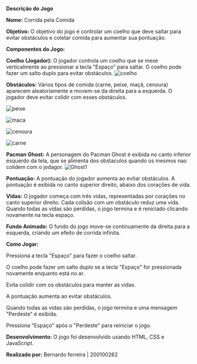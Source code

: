 **Descrição do Jogo**


**Nome:** Corrida pela Comida

**Objetivo:**
O objetivo do jogo é controlar um coelho que deve saltar para evitar obstáculos e coletar comida para aumentar sua pontuação.

**Componentes do Jogo:**


**Coelho (Jogador):** O jogador controla um coelho que se mexe verticalmente ao pressionar a tecla "Espaço" para saltar. O coelho pode fazer um salto duplo para evitar obstáculos.
![coelho](https://github.com/Bernardo2Ferreira/CorridaPelaComida/assets/160871420/18365078-cced-4656-8505-87261dd23cd9)

**Obstáculos:** Vários tipos de comida (carne, peixe, maçã, cenoura) aparecem aleatoriamente e movem-se da direita para a esquerda. O jogador deve evitar colidir com esses obstáculos.

![peixe](https://github.com/Bernardo2Ferreira/CorridaPelaComida/assets/160871420/fc922c23-29da-4187-a209-74d74e565872)

![maca](https://github.com/Bernardo2Ferreira/CorridaPelaComida/assets/160871420/aa9e7417-fb6e-43ae-89a9-41ce89c74233)

![cenoura](https://github.com/Bernardo2Ferreira/CorridaPelaComida/assets/160871420/5e647cac-7733-4007-9af2-71e4b43e4da0)

![carne](https://github.com/Bernardo2Ferreira/CorridaPelaComida/assets/160871420/45874701-a8b3-463a-a904-de40a3504a7b)


**Pacman Ghost:** A personagem do Pacman Ghost é exibida no canto inferior esquerdo da tela, que se alimenta dos obstaculos quando os mesmos nao colidem com o jodagor.
![Ghost1](https://github.com/Bernardo2Ferreira/CorridaPelaComida/assets/160871420/b883d32b-ec7c-4908-8ad0-9daf660a2d78)

**Pontuação:** A pontuação do jogador aumenta ao evitar obstáculos. A pontuação é exibida no canto superior direito, abaixo dos corações de vida.

**Vidas:** O jogador começa com três vidas, representadas por corações no canto superior direito. Cada colisão com um obstáculo reduz uma vida. Quando todas as vidas são perdidas, o jogo termina e é reniciado clicando novamente na tecla espaço.

**Fundo Animado:** O fundo do jogo move-se continuamente da direita para a esquerda, criando um efeito de corrida infinita.



**Como Jogar:**  

Pressiona a tecla "Espaço" para fazer o coelho saltar.

O coelho pode fazer um salto duplo se a tecla "Espaço" for pressionada novamente enquanto está no ar.

Evita colidir com os obstáculos para manter as vidas.

A pontuação aumenta ao evitar obstáculos.

Quando todas as vidas são perdidas, o jogo termina e uma mensagem "Perdeste" é exibida.

Pressiona "Espaço" após o "Perdeste" para reiniciar o jogo.


**Desenvolvimento:** O jogo foi desenvolvido usando HTML, CSS e JavaScript. 

**Realizado por:** Bernardo ferreira | 200100262
